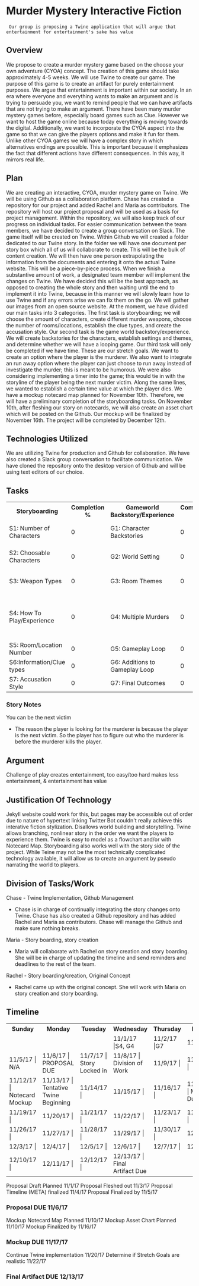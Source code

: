# Murder Mystery Interactive Fiction
     Our group is proposing a Twine application that will argue that entertainment for entertainment's sake has value

## Overview
We propose to create a murder mystery game based on the choose your own adventure (CYOA) concept. The creation of this game should take approximately 4-5 weeks. We will use Twine to create our game. The purpose of this game is to create an artifact for purely entertainment purposes. We argue that entertainment is important within our society. In an era where everyone and everything wants to make an argument and is trying to persuade you, we want to remind people that we can have artifacts that are not trying to make an argument. There have been many murder mystery games before, especially board games such as Clue. However we want to host the game online because today everything is moving towards the digital. Additionally, we want to incorporate the CYOA aspect into the game so that we can give the players options and make it fun for them. Unlike other CYOA games we will have a complex story in which alternatives endings are possible. This is important because it emphasizes the fact that different actions have different consequences. In this way, it mirrors real life.

## Plan
We are creating an interactive, CYOA, murder mystery game on Twine. We will be using Github as a collaboration platform. Chase has created a repository for our project and added Rachel and Maria as contributors. The repository will host our project proposal and will be used as a basis for project management. Within the repository, we will also keep track of our progress on individual tasks. For easier communication between the team members, we have decided to create a group conversation on Slack. The game itself will be created on Twine. Within Github we will created a folder dedicated to our Twine story. In the folder we will have one document per story box which all of us will collaborate to create. This will be the bulk of content creation. We will then have one person extrapolating the information from the documents and entering it onto the actual Twine website. This will be a piece-by-piece process. When we finish a substantive amount of work, a designated team member will implement the changes on Twine. We have decided this will be the best approach, as opposed to creating the whole story and then waiting until the end to implement it into Twine, because in this manner we will slowly learn how to use Twine and if any errors arise we can fix them on the go. We will gather our images from an open source website. At the moment, we have divided our main tasks into 3 categories. The first task is storyboarding; we will choose the amount of characters, create different murder weapons, choose the number of rooms/locations, establish the clue types, and create the accusation style. Our second task is the game world backstory/experience. We will create backstories for the characters, establish settings and themes, and determine whether we will have a looping game. Our third task will only be completed if we have time. These are our stretch goals. We want to create an option where the player is the murderer. We also want to integrate an run away option where the player can just choose to run away instead of investigate the murder; this is meant to be humorous. We were also considering implementing a timer into the game; this would tie in with the storyline of the player being the next murder victim. Along the same lines, we wanted to establish a certain time value at which the player dies.  We have a mockup notecard map planned for November 10th. Therefore, we will have a preliminary completion of the storyboarding tasks. On November 10th, after fleshing  our story on notecards, we will also create an asset chart which will be posted on the Github. Our mockup will be finalized by November 16th. The project will be completed by December 12th.

## Technologies Utilized
We are utilizing Twine for production and Github for collaboration. We have also created a Slack group conversation to facilitate communication. We have cloned the repository onto the desktop version of Github and will be using text editors of our choice. 

## Tasks
<html>
<body>

<table style="width:100%">
  <tr>
    <th>Storyboarding</th>
    <th>Completion %</th>
    <th>Gameworld Backstory/Experience</th>
    <th>Completion %</th>
    <th>Stretch Goals</th>
    <th>Completion %</th>
  </tr>
  <tr>
    <td>S1: Number of Characters</td>
    <td>0</td>
    <td>G1: Character Backstories</td>
    <td>0</td>
    <td>B1: Playable Murderer</td>
    <td>0</td>
  </tr>
  <tr>
    <td>S2: Choosable Characters</td>
    <td>0</td>
    <td>G2: World Setting</td>
    <td>0</td>
    <td>B2: Run Away option</td>
    <td>0</td>
  </tr>
  <tr>
    <td>S3: Weapon Types</td>
    <td>0</td>
    <td>G3: Room Themes</td>
    <td>0</td>
    <td>B3: Persistent Timer</td>
    <td>0</td>
  </tr>
  <tr>
    <td>S4: How To Play/Experience</td>
    <td>0</td>
    <td>G4: Multiple Murders</td>
    <td>0</td>
    <td>B4: Player dies at certain Timer value</td>
    <td>0</td>
  </tr>
  <tr>
    <td>S5: Room/Location Number</td>
    <td>0</td>
    <td>G5: Gameplay Loop</td>
    <td>0</td>
  </tr>
  <tr>
    <td>S6:Information/Clue types</td>
    <td>0</td>
    <td>G6: Additions to Gameplay Loop</td>
    <td>0</td>
  </tr>
  <tr>
    <td>S7: Accusation Style</td>
    <td>0</td>
    <td>G7: Final Outcomes</td>
    <td>0</td>
  </tr>
</table>

</body>
</html>

### Story Notes
You can be the next victim

* The reason the player is looking for the murderer is because the player is the next victim. So the player has to figure out who the murderer is before the murderer kills the player.

## Argument
Challenge of play creates entertainment, too easy/too hard makes less entertainment, & entertainment has value

## Justification Of Technology
Jekyll website could work for this, but pages may be accessible out of order due to nature of hypertext linking
Twitter Bot couldn't really achieve this interative fiction stylization. Disallows world building and storytelling.
Twine allows branching, nonlinear story in the order we want the players to experience them. Twine is easy to model as a flowchart  and/or with Notecard Map. Storyboarding also works well with the story side of the project.
While Teine may not be the most technically complicated technology available, it will allow us to create an argument by pseudo narrating the world to players.

## Division of Tasks/Work
Chase - Twine Implementation, Github Management

* Chase is in charge of continually integrating the story changes onto Twine. Chase has also created a Github repository and has added Rachel and Maria as contributors. Chase will manage the Github and make sure nothing breaks.

Maria - Story boarding, story creation

* Maria will collaborate with Rachel on story creation and story boarding. She will be in charge of updating the timeline and send reminders and deadlines to the rest of the team.

Rachel - Story boarding/creation, Original Concept

* Rachel came up with the original concept. She will work with Maria on story creation and story boarding.

## Timeline

<html>
<body>

<table style="width:100%">
  <tr>
    <th>Sunday</th>
    <th>Monday</th>
    <th>Tuesday</th>
    <th>Wednesday</th>
    <th>Thursday</th>
    <th>Friday</th>
    <th>Saturday</th>
  </tr>
  <tr>
    <td> </td>
    <td> </td>
    <td> </td>
    <td>11/1/17 |S4, G4</t>
    <td>11/2/17 |G7 </td>
    <td>11/3/17 |</td>
    <td>11/4/17 | N/A</td>
  </tr>
  <tr>
    <td>11/5/17 | N/A</td>
    <td>11/6/17 | PROPOSAL DUE
    <td>11/7/17 | Story Locked in</td>
    <td>11/8/17 | Division of Work</td>
    <td>11/9/17 |</td>
    <td>11/10/17 |</td>
    <td>11/11/17 |</td>
  </tr>
  <tr>
  <td>11/12/17 | Notecard Mockup</td>
  <td>11/13/17 | Tentative Twine Beginning</td>
  <td>11/14/17 | </td>
  <td>11/15/17 |</td>
  <td>11/16/17 |</td>
  <td>11/17/17 | Mockup Due</td>
  <td>11/18/17 |</td>
  </tr>
  <tr>
  <td>11/19/17 |</td>
  <td>11/20/17 |</td>
  <td>11/21/17 |</td>
  <td>11/22/17 |</td>
  <td>11/23/17 |</td>
  <td>11/24/17 |</td>
  <td>11/25/17 |</td>  
  </tr>
  <tr>
  <td>11/26/17 |</td>
  <td>11/27/17 |</td>
  <td>11/28/17 |</td>
  <td>11/29/17 |</td>
  <td>11/30/17 |</td>
  <td>12/1/17 |</td>
  <td>12/2/17 |</td>  
  </tr>
  <tr>
  <td>12/3/17 |</td>
  <td>12/4/17 |</td>
  <td>12/5/17 |</td>
  <td>12/6/17 |</td>
  <td>12/7/17 |</td>
  <td>12/8/17 |</td>
  <td>12/9/17 |</td>  
  </tr>
  <tr>
  <td>12/10/17 |</td>
  <td>12/11/17 |</td>
  <td>12/12/17 |</td>
  <td>12/13/17 | Final Artifact Due</td>
   </tr>
</table>

</body>
</html>

Proposal Draft Planned 11/1/17
Proposal Fleshed out 11/3/17
Proposal Timeline (META) finalized 11/4/17
Proposal Finalized by 11/5/17
### Proposal DUE 11/6/17
Mockup Notecard Map Planned 11/10/17
Mockup Asset Chart Planned 11/10/17
Mockup Finalized by 11/16/17
### Mockup DUE 11/17/17
Continue Twine implementation 11/20/17
Determine if Stretch Goals are realistic 11/22/17
### Final Artifact DUE 12/13/17
